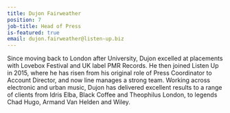 ```yaml
---
title: Dujon Fairweather
position: 7
job-title: Head of Press
is-featured: true
email: dujon.fairweather@listen-up.biz
---
```


Since moving back to London after University, Dujon excelled at placements with Lovebox Festival and UK label PMR Records. He then joined Listen Up in 2015, where he has risen from his original role of Press Coordinator to Account Director, and now line manages a strong team. Working across electronic and urban music, Dujon has delivered excellent results to a range of clients from Idris Elba, Black Coffee and Theophilus London, to legends Chad Hugo, Armand Van Helden and Wiley.